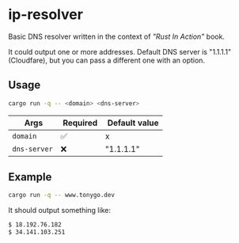 # ip-resolver

Basic DNS resolver written in the context of _"Rust In Action"_ book.

It could output one or more addresses. Default DNS server is "1.1.1.1" (Cloudfare), but you can pass a different one with an option.

## Usage

```bash
cargo run -q -- <domain> <dns-server>
```

| Args        | Required| Default value |
| ----------- | --------| ------------- |
| `domain`    | ✅      |     x         |
| `dns-server`| ❌      | "1.1.1.1"     |

## Example

```bash
cargo run -q -- www.tonygo.dev
```

It should output something like:

```bash
$ 18.192.76.182
$ 34.141.103.251
```

